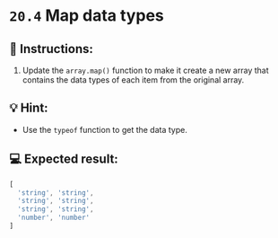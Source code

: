 # `20.4` Map data types

## 📝 Instructions:

1. Update the `array.map()` function to make it create a new array that contains the data types of each item from the original array.

## 💡 Hint:

+ Use the `typeof` function to get the data type.

## 💻 Expected result:

```js
[ 
  'string', 'string', 
  'string', 'string', 
  'string', 'string', 
  'number', 'number' 
]
```

